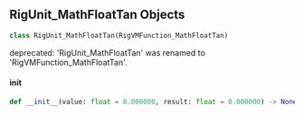 ## RigUnit_MathFloatTan Objects

```python
class RigUnit_MathFloatTan(RigVMFunction_MathFloatTan)
```

deprecated: 'RigUnit_MathFloatTan' was renamed to 'RigVMFunction_MathFloatTan'.

<a id="unreal.RigUnit_MathFloatTan.__init__"></a>

#### __init__

```python
def __init__(value: float = 0.000000, result: float = 0.000000) -> None
```

<a id="unreal.RigVMFunction_MathFloatAsin"></a>